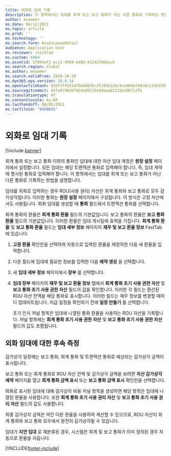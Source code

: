 ```yaml
---
title: 외화로 임대 기록
description: 이 항목에서는 임대를 회계 또는 보고 통화가 아닌 다른 통화로 기록하는 방법을 설명합니다.
author: moaamer
ms.date: 04/12/2021
ms.topic: article
ms.prod: ''
ms.technology: ''
ms.search.form: AssetLeaseDetail
audience: Application User
ms.reviewer: roschlom
ms.custom: 4464
ms.assetid: 5f89daf1-acc2-4959-b48d-91542fb6bacb
ms.search.region: Global
ms.author: moaamer
ms.search.validFrom: 2020-10-28
ms.dyn365.ops.version: 10.0.14
ms.openlocfilehash: 91bf3f91614f0dd4835c253456128c9ced046749c0e13383590e01dfd436c921
ms.sourcegitcommit: 42fe9790ddf0bdad911544deaa82123a396712fb
ms.translationtype: HT
ms.contentlocale: ko-KR
ms.lasthandoff: 08/05/2021
ms.locfileid: "8450691"
---
```

# <a name="record-leases-in-foreign-currencies"></a>외화로 임대 기록

[!include [banner](../includes/banner.md)]

회계 통화 또는 보고 통화 이외의 통화인 임대에 대한 자산 임대 계정은 **원장 설정** 페이지에서 설정합니다. 모든 임대는 해당 트랜잭션 통화로 입력해야 합니다. 즉, 임대 계약에 명시된 통화로 입력해야 합니다. 이 항목에서는 임대를 회계 또는 보고 통화가 아닌 다른 통화로 기록하는 방법을 설명합니다.

임대를 외화로 입력하는 경우 ROU(사용 권리) 자산은 회계 통화와 보고 통화로 모두 감가상각됩니다. 이러한 통화는 **원장 설정** 페이지에서 구성됩니다. 이 방식은 고정 자산에서도 사용됩니다. 외화 임대를 생성할 때 **통화** 필드에서 트랜잭션 통화를 선택합니다.

회계 통화의 환율은 **회계 통화 환율** 필드의 기본값입니다. 보고 통화의 환율은 **보고 통화 환율** 필드의 기본값입니다. 이러한 환율은 임대 개시일에 효력을 가집니다. **회계 통화 환율** 및 **보고 통화 환율** 필드는 **임대 세부 정보** 페이지의 **재무 및 보고 환율 정보** FastTab에 있습니다.

1. **고정 환율** 확인란을 선택하여 자동으로 입력된 환율을 재정의한 다음 새 환율을 입력합니다.
2. 다른 필드에 임대에 필요한 정보를 입력한 다음 **예약 생성** 을 선택합니다.
3. 새 **임대 세부 정보** 페이지에서 **장부** 를 선택합니다.
4. **임대 장부** 페이지의 **재무 및 보고 환율 정보** 탭에서 **회계 통화 초기 사용 권한 자산** 및 **보고 통화 초기 사용 권한 자산** 필드의 값을 확인합니다. 이러한 각 필드는 환산된 ROU 자산 잔액을 해당 통화로 표시합니다. 이러한 필드는 재무 정보를 변경할 때마다 업데이트됩니다. 지급 일정을 확인하기 전에 **일정 만들기** 를 선택합니다.

    초기 인식 저널 항목은 임대에 나열된 통화 환율을 사용하는 ROU 자산을 기록합니다. 저널 항목에는 **회계 통화 초기 사용 권한 자산** 및 **보고 통화 초기 사용 권한 자산** 필드의 값도 포함됩니다.

## <a name="subsequent-measurement-for-foreign-currency-leases"></a>외화 임대에 대한 후속 측정

감가상각 일정에는 보고 통화, 회계 통화 및 트랜잭션 통화로 예상되는 감가상각 금액이 표시됩니다.

보고 통화 또는 회계 통화로 ROU 자산 잔액 및 감가상각 금액을 보려면 **자산 감가상각 예약** 페이지를 열고 **회계 통화 금액 표시** 또는 **보고 통화 금액 표시** 확인란을 선택합니다.

외화로 표시된 임대에 대해 감가상각 비용 저널 항목을 생성하면 해당 항목은 임대에 나열된 환율을 사용합니다. 또한 **회계 통화 초기 사용 권리 자산** 및 **보고 통화 초기 사용 권리 자산** 필드의 값도 사용합니다.

최종 감가상각 금액은 약간 다른 환율을 사용하여 계산할 수 있으므로, ROU 자산이 회계 통화와 보고 통화 모두에서 완전히 감가상각될 수 있습니다.

임대가 **지연 임대** 로 재분류된 경우, 시스템은 회계 및 보고 통화가 이미 정의된 경우 자동으로 환율을 지웁니다.


[!INCLUDE[footer-include](../../includes/footer-banner.md)]
